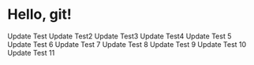 # Hello, git!
Update Test
Update Test2
Update Test3
Update Test4
Update Test 5
Update Test 6
Update Test 7
Update Test 8
Update Test 9
Update Test 10
Update Test 11
